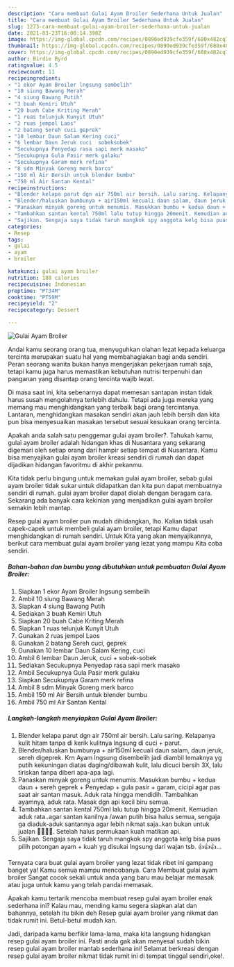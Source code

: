 ```yaml
---
description: "Cara membuat Gulai Ayam Broiler Sederhana Untuk Jualan"
title: "Cara membuat Gulai Ayam Broiler Sederhana Untuk Jualan"
slug: 1273-cara-membuat-gulai-ayam-broiler-sederhana-untuk-jualan
date: 2021-03-23T16:00:14.390Z
image: https://img-global.cpcdn.com/recipes/0890ed939cfe359f/680x482cq70/gulai-ayam-broiler-foto-resep-utama.jpg
thumbnail: https://img-global.cpcdn.com/recipes/0890ed939cfe359f/680x482cq70/gulai-ayam-broiler-foto-resep-utama.jpg
cover: https://img-global.cpcdn.com/recipes/0890ed939cfe359f/680x482cq70/gulai-ayam-broiler-foto-resep-utama.jpg
author: Birdie Byrd
ratingvalue: 4.5
reviewcount: 11
recipeingredient:
- "1 ekor Ayam Broiler lngsung sembelih"
- "10 siung Bawang Merah"
- "4 siung Bawang Putih"
- "3 buah Kemiri Utuh"
- "20 buah Cabe Kriting Merah"
- "1 ruas telunjuk Kunyit Utuh"
- "2 ruas jempol Laos"
- "2 batang Sereh cuci geprek"
- "10 lembar Daun Salam Kering cuci"
- "6 lembar Daun Jeruk cuci  sobeksobek"
- "Secukupnya Penyedap rasa sapi merk masako"
- "Secukupnya Gula Pasir merk gulaku"
- "Secukupnya Garam merk refina"
- "8 sdm Minyak Goreng merk barco"
- "150 ml Air Bersih untuk blender bumbu"
- "750 ml Air Santan Kental"
recipeinstructions:
- "Blender kelapa parut dgn air 750ml air bersih. Lalu saring. Kelapanya kulit hitam tanpa di kerik kulitnya lngsung di cuci + parut."
- "Blender/haluskan bumbunya + air150ml kecuali daun salam, daun jeruk, sereh digeprek. Krn Ayam lngsung disembelih jadi diambil lemaknya yg putih kekuningan diatas daging/dibawah kulit, lalu dicuci bersih 3X, lalu tiriskan tanpa diberi apa-apa lagi."
- "Panaskan minyak goreng untuk menumis. Masukkan bumbu + kedua daun + sereh geprek + Penyedap + gula pasir + garam, cicipi agar pas saat air santan masuk. Aduk rata hingga mendidih. Tambahkan ayamnya, aduk rata. Masak dgn api kecil biru semua."
- "Tambahkan santan kental 750ml lalu tutup hingga 20menit. Kemudian aduk rata..agar santan kanilnya /awan putih bisa halus semua, sengaja ga diaduk-aduk santannya agar lebih nikmat saja..kan bukan untuk jualan 🤭🤭🤫🤫. Setelah halus permukaan kuah matikan api."
- "Sajikan. Sengaja saya tidak taruh mangkok spy anggota kelg bisa puas pilih potongan ayam + kuah yg disukai lngsung dari wajan tsb. 👍👍👍..."
categories:
- Resep
tags:
- gulai
- ayam
- broiler

katakunci: gulai ayam broiler 
nutrition: 188 calories
recipecuisine: Indonesian
preptime: "PT34M"
cooktime: "PT59M"
recipeyield: "2"
recipecategory: Dessert

---
```



![Gulai Ayam Broiler](https://img-global.cpcdn.com/recipes/0890ed939cfe359f/680x482cq70/gulai-ayam-broiler-foto-resep-utama.jpg)

Andai kamu seorang orang tua, menyuguhkan olahan lezat kepada keluarga tercinta merupakan suatu hal yang membahagiakan bagi anda sendiri. Peran seorang  wanita bukan hanya mengerjakan pekerjaan rumah saja, tetapi kamu juga harus memastikan kebutuhan nutrisi terpenuhi dan panganan yang disantap orang tercinta wajib lezat.

Di masa  saat ini, kita sebenarnya dapat memesan santapan instan tidak harus susah mengolahnya terlebih dahulu. Tetapi ada juga mereka yang memang mau menghidangkan yang terbaik bagi orang tercintanya. Lantaran, menghidangkan masakan sendiri akan jauh lebih bersih dan kita pun bisa menyesuaikan masakan tersebut sesuai kesukaan orang tercinta. 



Apakah anda salah satu penggemar gulai ayam broiler?. Tahukah kamu, gulai ayam broiler adalah hidangan khas di Nusantara yang sekarang digemari oleh setiap orang dari hampir setiap tempat di Nusantara. Kamu bisa menyajikan gulai ayam broiler kreasi sendiri di rumah dan dapat dijadikan hidangan favoritmu di akhir pekanmu.

Kita tidak perlu bingung untuk memakan gulai ayam broiler, sebab gulai ayam broiler tidak sukar untuk didapatkan dan kita pun dapat membuatnya sendiri di rumah. gulai ayam broiler dapat diolah dengan beragam cara. Sekarang ada banyak cara kekinian yang menjadikan gulai ayam broiler semakin lebih mantap.

Resep gulai ayam broiler pun mudah dihidangkan, lho. Kalian tidak usah capek-capek untuk membeli gulai ayam broiler, tetapi Kamu dapat menghidangkan di rumah sendiri. Untuk Kita yang akan menyajikannya, berikut cara membuat gulai ayam broiler yang lezat yang mampu Kita coba sendiri.

<!--inarticleads1-->

##### Bahan-bahan dan bumbu yang dibutuhkan untuk pembuatan Gulai Ayam Broiler:

1. Siapkan 1 ekor Ayam Broiler lngsung sembelih
1. Ambil 10 siung Bawang Merah
1. Siapkan 4 siung Bawang Putih
1. Sediakan 3 buah Kemiri Utuh
1. Siapkan 20 buah Cabe Kriting Merah
1. Siapkan 1 ruas telunjuk Kunyit Utuh
1. Gunakan 2 ruas jempol Laos
1. Gunakan 2 batang Sereh cuci, geprek
1. Gunakan 10 lembar Daun Salam Kering, cuci
1. Ambil 6 lembar Daun Jeruk, cuci + sobek-sobek
1. Sediakan Secukupnya Penyedap rasa sapi merk masako
1. Ambil Secukupnya Gula Pasir merk gulaku
1. Siapkan Secukupnya Garam merk refina
1. Ambil 8 sdm Minyak Goreng merk barco
1. Ambil 150 ml Air Bersih untuk blender bumbu
1. Ambil 750 ml Air Santan Kental




<!--inarticleads2-->

##### Langkah-langkah menyiapkan Gulai Ayam Broiler:

1. Blender kelapa parut dgn air 750ml air bersih. Lalu saring. Kelapanya kulit hitam tanpa di kerik kulitnya lngsung di cuci + parut.
1. Blender/haluskan bumbunya + air150ml kecuali daun salam, daun jeruk, sereh digeprek. Krn Ayam lngsung disembelih jadi diambil lemaknya yg putih kekuningan diatas daging/dibawah kulit, lalu dicuci bersih 3X, lalu tiriskan tanpa diberi apa-apa lagi.
1. Panaskan minyak goreng untuk menumis. Masukkan bumbu + kedua daun + sereh geprek + Penyedap + gula pasir + garam, cicipi agar pas saat air santan masuk. Aduk rata hingga mendidih. Tambahkan ayamnya, aduk rata. Masak dgn api kecil biru semua.
1. Tambahkan santan kental 750ml lalu tutup hingga 20menit. Kemudian aduk rata..agar santan kanilnya /awan putih bisa halus semua, sengaja ga diaduk-aduk santannya agar lebih nikmat saja..kan bukan untuk jualan 🤭🤭🤫🤫. Setelah halus permukaan kuah matikan api.
1. Sajikan. Sengaja saya tidak taruh mangkok spy anggota kelg bisa puas pilih potongan ayam + kuah yg disukai lngsung dari wajan tsb. 👍👍👍...




Ternyata cara buat gulai ayam broiler yang lezat tidak ribet ini gampang banget ya! Kamu semua mampu mencobanya. Cara Membuat gulai ayam broiler Sangat cocok sekali untuk anda yang baru mau belajar memasak atau juga untuk kamu yang telah pandai memasak.

Apakah kamu tertarik mencoba membuat resep gulai ayam broiler enak sederhana ini? Kalau mau, mending kamu segera siapkan alat dan bahannya, setelah itu bikin deh Resep gulai ayam broiler yang nikmat dan tidak rumit ini. Betul-betul mudah kan. 

Jadi, daripada kamu berfikir lama-lama, maka kita langsung hidangkan resep gulai ayam broiler ini. Pasti anda gak akan menyesal sudah bikin resep gulai ayam broiler mantab sederhana ini! Selamat berkreasi dengan resep gulai ayam broiler nikmat tidak rumit ini di tempat tinggal sendiri,oke!.


